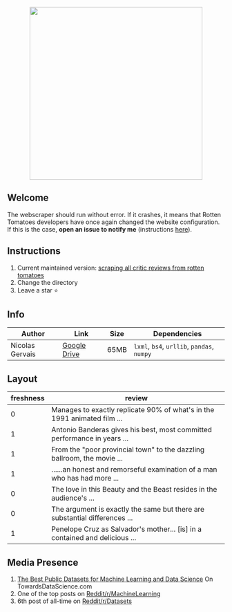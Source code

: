 <p align="center">
<img src=https://mma.prnewswire.com/media/736268/Rotten_Tomatoes_Logo.jpg width=400 align='center' img>
</p>

## Welcome
The webscraper should run without error. If it crashes, it means that Rotten Tomatoes developers have once again changed the website configuration. If this is the case, __open an issue to notify me__ (instructions [here](https://help.github.com/en/github/managing-your-work-on-github/creating-an-issue)).
## Instructions
1. Current maintained version: [scraping all critic reviews from rotten tomatoes](https://github.com/nicolas-gervais/6-607-Algorithms-for-Big-Data-Analysis/blob/master/scraping%20all%20critic%20reviews%20from%20rotten%20tomatoes)
2. Change the directory
3. Leave a star :star:
## Info
| Author | Link | Size | Dependencies | 
| ---- | ---- | ---- | ---- |
| Nicolas Gervais | [Google Drive](https://drive.google.com/file/d/1N8WCMci_jpDHwCVgSED-B9yts-q9_Bb5/view?usp=sharing) | 65MB | `lxml`, `bs4`, `urllib`, `pandas`, `numpy` |
## Layout
| freshness	| review |
| ---- | --- |
| 0	| Manages to exactly replicate 90% of what's in the 1991 animated film ... |
| 1	| Antonio Banderas gives his best, most committed performance in years ... | 
| 1	| From the "poor provincial town" to the dazzling ballroom, the movie ... |
| 1	| ......an honest and remorseful examination of a man who has had more ... | 
| 0	| The love in this Beauty and the Beast resides in the audience's ... |
| 0	| The argument is exactly the same but there are substantial differences ... |
| 1	| Penelope Cruz as Salvador's mother... [is] in a contained and delicious ... |
## Media Presence
1. [The Best Public Datasets for Machine Learning and Data Science](https://medium.com/towards-artificial-intelligence/the-50-best-public-datasets-for-machine-learning-d80e9f030279) On TowardsDataScience.com
2. One of the top posts on [Reddit/r/MachineLearning](https://www.reddit.com/r/MachineLearning/comments/b5idqk/p_dataset_480000_rotten_tomatoes_reviews_for_nlp/)
3. 6th post of all-time on [Reddit/r/Datasets](https://www.reddit.com/r/datasets/comments/b4yy6p/480000_rotten_tomato_critic_reviews/)
